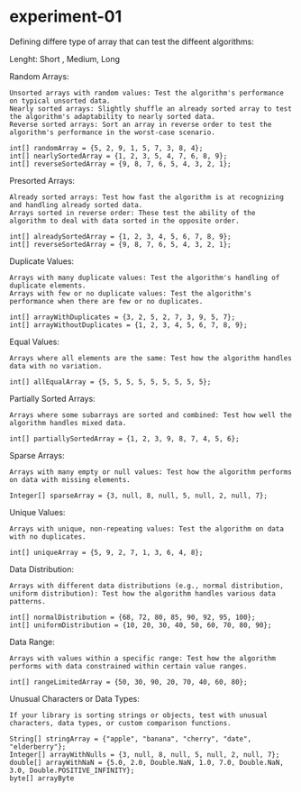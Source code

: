 # experiment-01

Defining differe type of array that can test the diffeent algorithms: 



Lenght: Short , Medium, Long

Random Arrays:

    Unsorted arrays with random values: Test the algorithm's performance on typical unsorted data.
    Nearly sorted arrays: Slightly shuffle an already sorted array to test the algorithm's adaptability to nearly sorted data.
    Reverse sorted arrays: Sort an array in reverse order to test the algorithm's performance in the worst-case scenario.

    int[] randomArray = {5, 2, 9, 1, 5, 7, 3, 8, 4};
    int[] nearlySortedArray = {1, 2, 3, 5, 4, 7, 6, 8, 9};
    int[] reverseSortedArray = {9, 8, 7, 6, 5, 4, 3, 2, 1};

Presorted Arrays:

    Already sorted arrays: Test how fast the algorithm is at recognizing and handling already sorted data.
    Arrays sorted in reverse order: These test the ability of the algorithm to deal with data sorted in the opposite order.

    int[] alreadySortedArray = {1, 2, 3, 4, 5, 6, 7, 8, 9};
    int[] reverseSortedArray = {9, 8, 7, 6, 5, 4, 3, 2, 1};
    

Duplicate Values:

    Arrays with many duplicate values: Test the algorithm's handling of duplicate elements.
    Arrays with few or no duplicate values: Test the algorithm's performance when there are few or no duplicates.

    int[] arrayWithDuplicates = {3, 2, 5, 2, 7, 3, 9, 5, 7};
    int[] arrayWithoutDuplicates = {1, 2, 3, 4, 5, 6, 7, 8, 9};


Equal Values:

    Arrays where all elements are the same: Test how the algorithm handles data with no variation.

    int[] allEqualArray = {5, 5, 5, 5, 5, 5, 5, 5, 5};


Partially Sorted Arrays:

    Arrays where some subarrays are sorted and combined: Test how well the algorithm handles mixed data.

    int[] partiallySortedArray = {1, 2, 3, 9, 8, 7, 4, 5, 6};


Sparse Arrays:

    Arrays with many empty or null values: Test how the algorithm performs on data with missing elements.

    Integer[] sparseArray = {3, null, 8, null, 5, null, 2, null, 7};


Unique Values:

    Arrays with unique, non-repeating values: Test the algorithm on data with no duplicates.

    int[] uniqueArray = {5, 9, 2, 7, 1, 3, 6, 4, 8};


Data Distribution:
 
    Arrays with different data distributions (e.g., normal distribution, uniform distribution): Test how the algorithm handles various data patterns.

    int[] normalDistribution = {68, 72, 80, 85, 90, 92, 95, 100};
    int[] uniformDistribution = {10, 20, 30, 40, 50, 60, 70, 80, 90};


Data Range:

    Arrays with values within a specific range: Test how the algorithm performs with data constrained within certain value ranges.

    int[] rangeLimitedArray = {50, 30, 90, 20, 70, 40, 60, 80};

    
Unusual Characters or Data Types:

    If your library is sorting strings or objects, test with unusual characters, data types, or custom comparison functions.

    String[] stringArray = {"apple", "banana", "cherry", "date", "elderberry"};
    Integer[] arrayWithNulls = {3, null, 8, null, 5, null, 2, null, 7};
    double[] arrayWithNaN = {5.0, 2.0, Double.NaN, 1.0, 7.0, Double.NaN, 3.0, Double.POSITIVE_INFINITY};
    byte[] arrayByte
            

